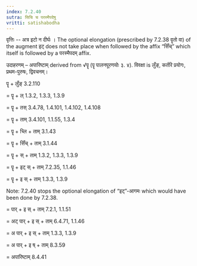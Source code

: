 ```yaml
---
index: 7.2.40
sutra: सिचि च परस्मैपदेषु
vritti: satishabodha
---
```



वृत्तिः -- अत्र इटो न दीर्घः । The optional elongation (prescribed by 7.2.38 वॄतो वा) of the augment इट् does not take place when followed by the affix “सिँच्” which itself is followed by a परस्मैपदम् affix.


उदाहरणम् – अपारिष्टाम् derived from √पॄ (पॄ पालनपूरणयोः ३. ४). विवक्षा is लुँङ्, कर्तरि प्रयोगः, प्रथम-पुरुषः, द्विवचनम्।


पॄ + लुँङ् 3.2.110

= पॄ + ल् 1.3.2, 1.3.3, 1.3.9

= पॄ + तस् 3.4.78, 1.4.101, 1.4.102, 1.4.108

= पॄ + ताम् 3.4.101, 1.1.55, 1.3.4

= पॄ + च्लि + ताम् 3.1.43

= पॄ + सिँच् + ताम् 3.1.44

= पॄ + स् + ताम् 1.3.2, 1.3.3, 1.3.9

= पॄ + इट् स् + ताम् 7.2.35, 1.1.46

= पॄ + इ स् + ताम् 1.3.3, 1.3.9

Note: 7.2.40 stops the optional elongation of “इट्”-आगमः which would have been done by 7.2.38.

= पार् + इ स् + ताम् 7.2.1, 1.1.51

= अट् पार् + इ स् + ताम् 6.4.71, 1.1.46

= अ पार् + इ स् + ताम् 1.3.3, 1.3.9

= अ पार् + इ ष् + ताम् 8.3.59

= अपारिष्टाम् 8.4.41

